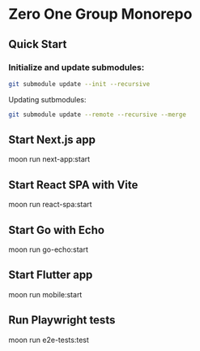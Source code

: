 # Zero One Group Monorepo

## Quick Start

### Initialize and update submodules:

```sh
git submodule update --init --recursive
```

Updating sutbmodules:

```sh
git submodule update --remote --recursive --merge
```

## Start Next.js app

moon run next-app:start

## Start React SPA with Vite

moon run react-spa:start

## Start Go with Echo

moon run go-echo:start

## Start Flutter app

moon run mobile:start

## Run Playwright tests

moon run e2e-tests:test
